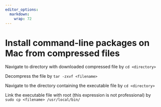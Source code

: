 ```yaml
---
editor_options: 
  markdown: 
    wrap: 72
---
```


# Install command-line packages on Mac from compressed files

Navigate to directory with downloaded compressed file by
`cd <directory>`

Decompress the file by `tar -zxvf <filename>`

Navigate to the directory containing the executable file by
`cd <directory>`

Link the executable file with root (this expression is not professional)
by `sudo cp <filename> /usr/local/bin/`
